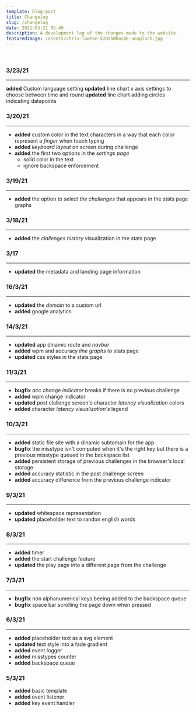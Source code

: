 ```yaml
---
template: blog-post
title: Changelog
slug: /changelog
date: 2021-03-21 05:49
description: A development log of the changes made to the website.
featuredImage: /assets/chris-lawton-5IHz5WhosQE-unsplash.jpg
---
```


 
 <br/>

### 3/23/21

---

**added** Custom language setting
**updated** line chart x axis settings to choose between time and round
**updated** line chart adding circles indicating datapoints


### 3/20/21

 ---

- **added** custom color in the text characters in a way that each color represent a *finger* when touch typing
- **added** *keyboard layout* on screen during challenge
- **added** the first two options in the *settings page*
  - solid color in the text
  - ignore backspace enforcement

### 3/19/21

---

- **added** the option to *select the challenges* that appears in the stats page graphs

### 3/18/21

---

- **added** the *clallenges history* visualization in the stats page 

### 3/17

---

- **updated** the metadata and landing page information
  
### 16/3/21

---

- **updated** the *domain* to a custom url  
- **added** google analytics  

### 14/3/21

---

- **updated** app dinamic route and *navbar*  
- **added** wpm and accuracy *line graphs* to stats page  
- **updated** css styles in the stats page  

### 11/3/21

---

- **bugfix** *acc change indicator* breaks if there is no previous challenge
- **added** wpm change indicator
- **updated** post clallenge screen's character *latency visualization* colors 
- **added** character *latency visualization's* legend

### 10/3/21

---

- **added** static file site with a dinamic subtomain for the app
- **bugfix** the misstype isn't computed when it's the right key but there is a previous misstype queued in the backspace list
- **added** persistent storage of previous challenges in the browser's local storage
- **added** accuracy statistic in the post challenge screen
- **added** accuracy difference from the previous challenge indicator

### 9/3/21

---

- **updated** whitespace representation
- **updated** placeholder text to randon english words

### 8/3/21

---

- **added** timer
- **added** the start challenge feature
- **updated** the play page into a different page from the challenge

### 7/3/21

---

- **bugfix** non alphanumerical keys beeing added to the backspace queue
- **bugfix** space bar scrolling the page down when pressed

### 6/3/21

---

- **added** placeholder text as a svg element
- **updated** text style into a fade gradient
- **added** event logger
- **added** misstypes counter
- **added** backspace queue

### 5/3/21

- **added** basic template
- **added** event listener
- **added** key event handler